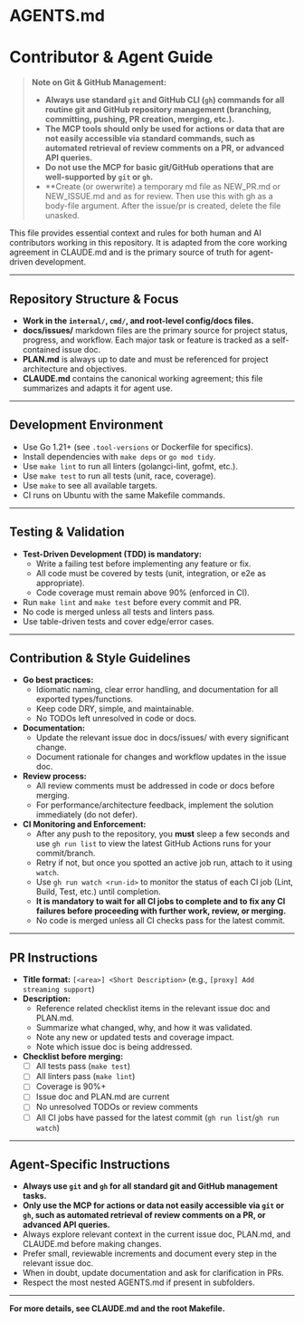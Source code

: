 # AGENTS.md

# Contributor & Agent Guide

> **Note on Git & GitHub Management:**
> - **Always use standard `git` and GitHub CLI (`gh`) commands for all routine git and GitHub repository management (branching, committing, pushing, PR creation, merging, etc.).**
> - **The MCP tools should only be used for actions or data that are not easily accessible via standard commands, such as automated retrieval of review comments on a PR, or advanced API queries.**
> - **Do not use the MCP for basic git/GitHub operations that are well-supported by `git` or `gh`.**
> - **Create (or owerwrite) a temporary md file as NEW_PR.md or NEW_ISSUE.md and as for review. Then use this with gh as a body-file argument. After the issue/pr is created, delete the file unasked.

This file provides essential context and rules for both human and AI contributors working in this repository. It is adapted from the core working agreement in CLAUDE.md and is the primary source of truth for agent-driven development.

---

## Repository Structure & Focus
- **Work in the `internal/`, `cmd/`, and root-level config/docs files.**
- **docs/issues/** markdown files are the primary source for project status, progress, and workflow. Each major task or feature is tracked as a self-contained issue doc.
- **PLAN.md** is always up to date and must be referenced for project architecture and objectives.
- **CLAUDE.md** contains the canonical working agreement; this file summarizes and adapts it for agent use.

---

## Development Environment
- Use Go 1.21+ (see `.tool-versions` or Dockerfile for specifics).
- Install dependencies with `make deps` or `go mod tidy`.
- Use `make lint` to run all linters (golangci-lint, gofmt, etc.).
- Use `make test` to run all tests (unit, race, coverage).
- Use `make` to see all available targets.
- CI runs on Ubuntu with the same Makefile commands.

---

## Testing & Validation
- **Test-Driven Development (TDD) is mandatory:**
  - Write a failing test before implementing any feature or fix.
  - All code must be covered by tests (unit, integration, or e2e as appropriate).
  - Code coverage must remain above 90% (enforced in CI).
- Run `make lint` and `make test` before every commit and PR.
- No code is merged unless all tests and linters pass.
- Use table-driven tests and cover edge/error cases.

---

## Contribution & Style Guidelines
- **Go best practices:**
  - Idiomatic naming, clear error handling, and documentation for all exported types/functions.
  - Keep code DRY, simple, and maintainable.
  - No TODOs left unresolved in code or docs.
- **Documentation:**
  - Update the relevant issue doc in docs/issues/ with every significant change.
  - Document rationale for changes and workflow updates in the issue doc.
- **Review process:**
  - All review comments must be addressed in code or docs before merging.
  - For performance/architecture feedback, implement the solution immediately (do not defer).
- **CI Monitoring and Enforcement:**
  - After any push to the repository, you **must** sleep a few seconds and use `gh run list` to view the latest GitHub Actions runs for your commit/branch.
  - Retry if not, but once you spotted an active job run, attach to it using `watch`.
  - Use `gh run watch <run-id>` to monitor the status of each CI job (Lint, Build, Test, etc.) until completion.
  - **It is mandatory to wait for all CI jobs to complete and to fix any CI failures before proceeding with further work, review, or merging.**
  - No code is merged unless all CI checks pass for the latest commit.

---

## PR Instructions
- **Title format:** `[<area>] <Short Description>` (e.g., `[proxy] Add streaming support`)
- **Description:**
  - Reference related checklist items in the relevant issue doc and PLAN.md.
  - Summarize what changed, why, and how it was validated.
  - Note any new or updated tests and coverage impact.
  - Note which issue doc is being addressed.
- **Checklist before merging:**
  - [ ] All tests pass (`make test`)
  - [ ] All linters pass (`make lint`)
  - [ ] Coverage is 90%+
  - [ ] Issue doc and PLAN.md are current
  - [ ] No unresolved TODOs or review comments
  - [ ] All CI jobs have passed for the latest commit (`gh run list`/`gh run watch`)

---

## Agent-Specific Instructions
- **Always use `git` and `gh` for all standard git and GitHub management tasks.**
- **Only use the MCP for actions or data not easily accessible via `git` or `gh`, such as automated retrieval of review comments on a PR, or advanced API queries.**
- Always explore relevant context in the current issue doc, PLAN.md, and CLAUDE.md before making changes.
- Prefer small, reviewable increments and document every step in the relevant issue doc.
- When in doubt, update documentation and ask for clarification in PRs.
- Respect the most nested AGENTS.md if present in subfolders.

---

**For more details, see CLAUDE.md and the root Makefile.** 